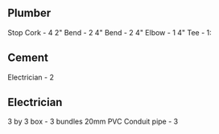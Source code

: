 ## Plumber
Stop Cork - 4
2" Bend - 2
4" Bend - 2
4" Elbow - 1
4" Tee - 1:


## Cement 
Electrician - 2

## Electrician 
3 by 3 box - 3 bundles 
20mm PVC Conduit pipe - 3